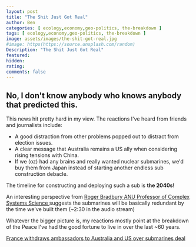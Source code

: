 ```yaml
---
layout: post
title: "The Shit Just Got Real"
author: Ben
categories: [ ecology,economy,geo-politics, the-breakdown ]
tags: [ ecology,economy,geo-politics, the-breakdown ]
image: assets/images/the-shit-got-real.jpg
#image: https(https://source.unsplash.com/random)
Description: "The Shit Just Got Real"
featured:
hidden:
rating:
comments: false 
---
```

## No, I don't know anybody who knows anybody that predicted this.

This news hit pretty hard in my view. The reactions I've heard from friends and journalists include:
- A good distraction from other problems popped out to distract from election issues.
- A clear message that Australia remains a US ally when considering rising tensions with China.
- If we (oz) had any brains and really wanted nuclear submarines, we'd buy them from Japan instead of starting another endless sub construction debacle. 

The timeline for constructing and deploying such a sub is **the 2040s!**

An interesting perspective from [Roger Bradbury ANU Professor of Complex Systems Science ](https://www.abc.net.au/radio/adelaide/programs/worldtoday/australia-us-submarine-deal-angers-france,-china/13546548) suggests the submarines will be basically redundant by the time we've built them (~2:30 in the audio stream)


Whatever the bigger picture is, my reactions mostly point at the breakdown of the Peace I've had the good 
fortune to live in over the last ~60 years.

[France withdraws ambassadors to Australia and US over submarines deal](https://www.abc.net.au/news/2021-09-18/france-withdraws-ambassadors-over-submarines-deal/100473106) 

